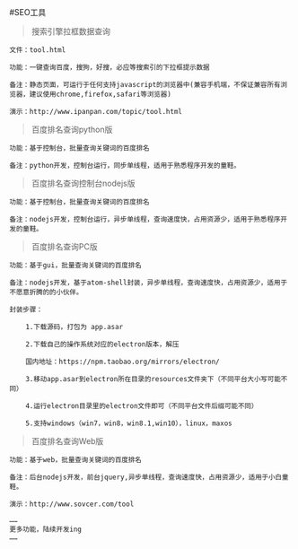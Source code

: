 #SEO工具

>搜索引擎拉框数据查询

    文件：tool.html

    功能：一键查询百度，搜狗，好搜，必应等搜索引的下拉框提示数据

    备注：静态页面，可运行于任何支持javascript的浏览器中(兼容手机端，不保证兼容所有浏览器，建议使用chrome,firefox,safari等浏览器)

    演示：http://www.ipanpan.com/topic/tool.html

>百度排名查询python版

    功能：基于控制台，批量查询关键词的百度排名

    备注：python开发，控制台运行，同步单线程，适用于熟悉程序开发的童鞋。

>百度排名查询控制台nodejs版

    功能：基于控制台，批量查询关键词的百度排名

    备注：nodejs开发，控制台运行，异步单线程，查询速度快，占用资源少，适用于熟悉程序开发的童鞋。

>百度排名查询PC版

    功能：基于gui，批量查询关键词的百度排名

    备注：nodejs开发，基于atom-shell封装，异步单线程，查询速度快，占用资源少，适用于不愿意折腾的的小伙伴。

    封装步骤：

        1.下载源码，打包为 app.asar

        2.下载自己的操作系统对应的electron版本，解压

        国内地址：https://npm.taobao.org/mirrors/electron/

        3.移动app.asar到electron所在目录的resources文件夹下（不同平台大小写可能不同）

        4.运行electron目录里的electron文件即可（不同平台文件后缀可能不同）

        5.支持windows（win7，win8，win8.1,win10），linux，maxos

>百度排名查询Web版

    功能：基于web，批量查询关键词的百度排名

    备注：后台nodejs开发，前台jquery,异步单线程，查询速度快，占用资源少，适用于小白童鞋。

    演示：http://www.sovcer.com/tool

    ……
    更多功能，陆续开发ing
    ……
